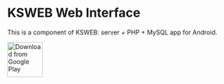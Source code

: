 # KSWEB Web Interface
This is a component of KSWEB: server + PHP + MySQL app for Android.

[<img src="https://play.google.com/intl/en_us/badges/images/generic/en_badge_web_generic.png"
      alt="Download from Google Play"
      height="80">](https://play.google.com/store/apps/details?id=ru.kslabs.ksweb)

